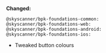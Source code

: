 **Changed:**

`@skyscanner/bpk-foundations-common:` </br>
`@skyscanner/bpk-foundations-web:` </br>
`@skyscanner/bpk-foundations-android:` </br>
`@skyscanner/bpk-foundations-ios:` </br>
  - Tweaked button colours
